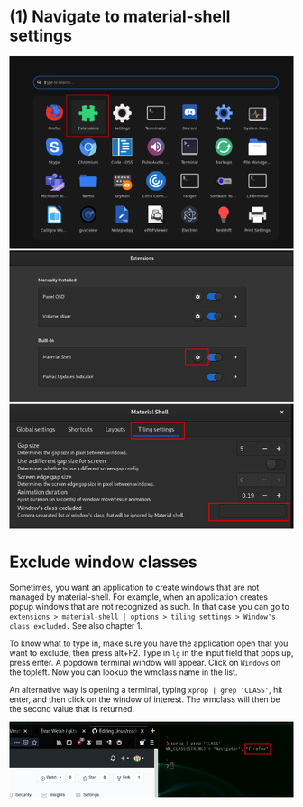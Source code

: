 # (1) Navigate to material-shell settings
![](img/1.png)
![](img/2.png)
![](img/3.png)

# Exclude window classes
Sometimes, you want an application to create windows that are not managed by material-shell. For example, when an application creates popup windows that are not recognized as such. In that case you can go to `extensions > material-shell | options > tiling settings > Window's class excluded.` See also chapter 1.

To know what to type in, make sure you have the application open that you want to exclude, then press alt+F2. Type in `lg` in the input field that pops up, press enter. A popdown terminal window will appear. Click on `Windows` on the topleft. Now you can lookup the wmclass name in the list.

An alternative way is opening a terminal, typing `xprop | grep 'CLASS'`, hit enter, and then click on the window of interest. The wmclass will then be the second value that is returned.

![](img/4.png)

